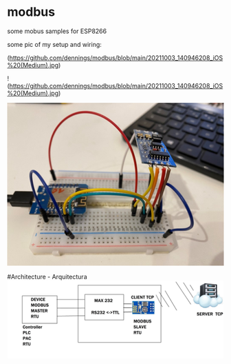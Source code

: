 # modbus
some mobus samples for ESP8266

some pic of my setup and wiring:

(https://github.com/dennings/modbus/blob/main/20211003_140946208_iOS%20(Medium).jpg)

!(https://github.com/dennings/modbus/blob/main/20211003_140946208_iOS%20(Medium).jpg)

![Portada](https://github.com/dennings/modbus/blob/main/20211003_140946208_iOS%20(Medium).jpg)



#Architecture - Arquitectura
![Portada](https://github.com/JhonControl/ESP8266-Modbus-RTU-Slave2/blob/master/Bosquejo%20TCP.jpg)


